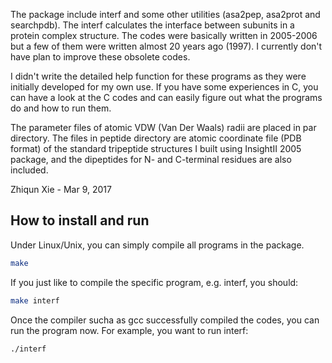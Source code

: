 The package include interf and some other utilities (asa2pep, asa2prot and searchpdb). The interf calculates the interface between subunits in a protein complex structure. The codes were basically written in 2005-2006 but a few of them were written almost 20 years ago (1997). I currently don't have plan to improve these obsolete codes.

I didn't write the detailed help function for these programs as they were initially developed for my own use. If you have some experiences in C, you can have a look at the C codes and can easily figure out what the programs do and how to run them.

The parameter files of atomic VDW (Van Der Waals) radii are placed in par directory. The files in peptide directory are atomic coordinate file (PDB format) of the standard tripeptide structures I built using InsightII 2005 package, and the dipeptides for N- and C-terminal residues are also included. 

Zhiqun Xie - Mar 9, 2017

## How to install and run

Under Linux/Unix, you can simply compile all programs in the package.
```sh
make
```
If you just like to compile the specific program, e.g. interf, you should:
```sh
make interf
```
Once the compiler sucha as gcc successfully compiled the codes, you can run the program now.
For example, you want to run interf:
```sh
./interf
```
